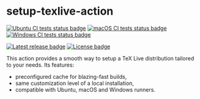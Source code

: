 # setup-texlive-action

[![Ubuntu CI tests status badge][ubuntu-ci-shield]][ubuntu-ci-url]
[![macOS CI tests status badge][macos-ci-shield]][macos-ci-url]
[![Windows CI tests status badge][windows-ci-shield]][windows-ci-url]

[![Latest release badge][release-shield]][release-url]
[![License badge][license-shield]][license-url]

[ubuntu-ci-url]: https://github.com/paolobrasolin/setup-texlive-action/actions/workflows/ubuntu.yml "Ubuntu CI tests"
[macos-ci-url]: https://github.com/paolobrasolin/setup-texlive-action/actions/workflows/macos.yml "macOS CI tests"
[windows-ci-url]: https://github.com/paolobrasolin/setup-texlive-action/actions/workflows/windows.yml "Windows CI tests"

[ubuntu-ci-shield]: https://img.shields.io/github/workflow/status/paolobrasolin/setup-texlive-action/ubuntu/main?label=Ubuntu&logo=ubuntu&logoColor=white
[macos-ci-shield]: https://img.shields.io/github/workflow/status/paolobrasolin/setup-texlive-action/macos/main?label=macOS&logo=apple&logoColor=white
[windows-ci-shield]: https://img.shields.io/github/workflow/status/paolobrasolin/setup-texlive-action/windows/main?label=Windows&logo=windows&logoColor=white

[release-url]: https://github.com/marketplace/actions/setup-texlive-action "Latest release"
[license-url]: https://github.com/paolobrasolin/setup-texlive-action/blob/main/LICENSE "License"

[release-shield]: https://img.shields.io/github/v/release/paolobrasolin/setup-texlive-action?display_name=tag&sort=semver
[license-shield]: https://img.shields.io/github/license/paolobrasolin/setup-texlive-action

This action provides a smooth way to setup a TeX Live distribution tailored to your needs. Its features:

* preconfigured cache for blazing-fast builds,
* same customization level of a local installation,
* compatible with Ubuntu, macOS and Windows runners.
